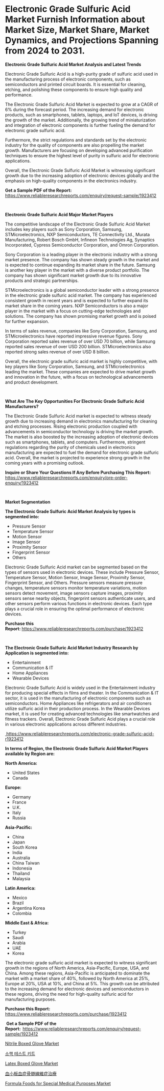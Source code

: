 <p><h1>Electronic Grade Sulfuric Acid Market Furnish Information about Market Size, Market Share, Market Dynamics, and Projections Spanning from 2024 to 2031.</h1></p><p><strong>Electronic Grade Sulfuric Acid Market Analysis and Latest Trends</strong></p>
<p><p>Electronic Grade Sulfuric Acid is a high-purity grade of sulfuric acid used in the manufacturing process of electronic components, such as semiconductors and printed circuit boards. It is essential for cleaning, etching, and polishing these components to ensure high quality and performance.</p><p>The Electronic Grade Sulfuric Acid Market is expected to grow at a CAGR of 6% during the forecast period. The increasing demand for electronic products, such as smartphones, tablets, laptops, and IoT devices, is driving the growth of the market. Additionally, the growing trend of miniaturization and integration of electronic components is further fueling the demand for electronic grade sulfuric acid.</p><p>Furthermore, the strict regulations and standards set by the electronic industry for the quality of components are also propelling the market growth. Manufacturers are focusing on developing advanced purification techniques to ensure the highest level of purity in sulfuric acid for electronic applications.</p><p>Overall, the Electronic Grade Sulfuric Acid Market is witnessing significant growth due to the increasing adoption of electronic devices globally and the emphasis on high-quality components in the electronics industry.</p></p>
<p><strong>Get a Sample PDF of the Report:&nbsp;</strong> <a href="https://www.reliableresearchreports.com/enquiry/request-sample/1923412">https://www.reliableresearchreports.com/enquiry/request-sample/1923412</a></p>
<p>&nbsp;</p>
<p><strong>Electronic Grade Sulfuric Acid Major Market Players</strong></p>
<p><p>The competitive landscape of the Electronic Grade Sulfuric Acid Market includes key players such as Sony Corporation, Samsung, STMicroelectronics, NXP Semiconductors, TE Connectivity Ltd., Murata Manufacturing, Robert Bosch GmbH, Infineon Technologies Ag, Synaptics Incorporated, Cypress Semiconductor Corporation, and Omron Corporation.</p><p>Sony Corporation is a leading player in the electronic industry with a strong market presence. The company has shown steady growth in the market and is expected to continue expanding its market share in the future. Samsung is another key player in the market with a diverse product portfolio. The company has shown significant market growth due to its innovative products and strategic partnerships.</p><p>STMicroelectronics is a global semiconductor leader with a strong presence in the electronic grade sulfuric acid market. The company has experienced consistent growth in recent years and is expected to further expand its market share in the coming years. NXP Semiconductors is also a major player in the market with a focus on cutting-edge technologies and solutions. The company has shown promising market growth and is poised for further expansion.</p><p>In terms of sales revenue, companies like Sony Corporation, Samsung, and STMicroelectronics have reported impressive revenue figures. Sony Corporation reported sales revenue of over USD 70 billion, while Samsung reported sales revenue of over USD 200 billion. STMicroelectronics also reported strong sales revenue of over USD 8 billion.</p><p>Overall, the electronic grade sulfuric acid market is highly competitive, with key players like Sony Corporation, Samsung, and STMicroelectronics leading the market. These companies are expected to drive market growth and innovation in the future, with a focus on technological advancements and product development.</p></p>
<p>&nbsp;</p>
<p><strong>What Are The Key Opportunities For Electronic Grade Sulfuric Acid Manufacturers?</strong></p>
<p><p>The Electronic Grade Sulfuric Acid market is expected to witness steady growth due to increasing demand in electronics manufacturing for cleaning and etching processes. Rising electronic production coupled with advancements in semiconductor technology is driving the market growth. The market is also boosted by the increasing adoption of electronic devices such as smartphones, tablets, and computers. Furthermore, stringent regulations regarding the purity of chemicals used in electronics manufacturing are expected to fuel the demand for electronic grade sulfuric acid. Overall, the market is projected to experience strong growth in the coming years with a promising outlook.</p></p>
<p><strong>Inquire or Share Your Questions If Any Before Purchasing This Report:</strong> <a href="https://www.reliableresearchreports.com/enquiry/pre-order-enquiry/1923412">https://www.reliableresearchreports.com/enquiry/pre-order-enquiry/1923412</a></p>
<p>&nbsp;</p>
<p><strong>Market Segmentation</strong></p>
<p><strong>The Electronic Grade Sulfuric Acid Market Analysis by types is segmented into:</strong></p>
<p><ul><li>Pressure Sensor</li><li>Temperature Sensor</li><li>Motion Sensor</li><li>Image Sensor</li><li>Proximity Sensor</li><li>Fingerprint Sensor</li><li>Others</li></ul></p>
<p><p>Electronic Grade Sulfuric Acid market can be segmented based on the types of sensors used in electronic devices. These include Pressure Sensor, Temperature Sensor, Motion Sensor, Image Sensor, Proximity Sensor, Fingerprint Sensor, and Others. Pressure sensors measure pressure changes, temperature sensors monitor temperature variations, motion sensors detect movement, image sensors capture images, proximity sensors sense nearby objects, fingerprint sensors authenticate users, and other sensors perform various functions in electronic devices. Each type plays a crucial role in ensuring the optimal performance of electronic devices.</p></p>
<p><strong>Purchase this Report:&nbsp;</strong><a href="https://www.reliableresearchreports.com/purchase/1923412">https://www.reliableresearchreports.com/purchase/1923412</a></p>
<p>&nbsp;</p>
<p><strong>The Electronic Grade Sulfuric Acid Market Industry Research by Application is segmented into:</strong></p>
<p><ul><li>Entertainment</li><li>Communication & IT</li><li>Home Appliances</li><li>Wearable Devices</li></ul></p>
<p><p>Electronic Grade Sulfuric Acid is widely used in the Entertainment industry for producing special effects in films and theater. In the Communication & IT sector, it is used in the manufacturing of electronic components such as semiconductors. Home Appliances like refrigerators and air conditioners utilize sulfuric acid in their production process. In the Wearable Devices market, it is used for creating advanced technologies like smartwatches and fitness trackers. Overall, Electronic Grade Sulfuric Acid plays a crucial role in various electronic applications across different industries.</p></p>
<p><a href="https://www.reliableresearchreports.com/electronic-grade-sulfuric-acid-r1923412">&nbsp;https://www.reliableresearchreports.com/electronic-grade-sulfuric-acid-r1923412</a></p>
<p><strong>In terms of Region, the Electronic Grade Sulfuric Acid Market Players available by Region are:</strong></p>
<p>
    <p> <strong> North America: </strong>
        <ul>
            <li>United States</li>
            <li>Canada</li>
        </ul>
        </p> 
    <p> <strong> Europe: </strong>
        <ul>
            <li>Germany</li>
            <li>France</li>
            <li>U.K.</li>
            <li>Italy</li>
            <li>Russia</li>
        </ul>
        </p> 
    <p> <strong> Asia-Pacific: </strong>
        <ul>
            <li>China</li>
            <li>Japan</li>
            <li>South Korea</li>
            <li>India</li>
            <li>Australia</li>
            <li>China Taiwan</li>
            <li>Indonesia</li>
            <li>Thailand</li>
            <li>Malaysia</li>
        </ul>
        </p> 
    <p> <strong> Latin America: </strong>
        <ul>
            <li>Mexico</li>
            <li>Brazil</li>
            <li>Argentina Korea</li>
            <li>Colombia</li>
        </ul>
        </p> 
    <p> <strong> Middle East & Africa: </strong>
        <ul>
            <li>Turkey</li>
            <li>Saudi</li>
            <li>Arabia</li>
            <li>UAE</li>
            <li>Korea</li>
        </ul>
    </p>
    </p>
<p><p>The electronic grade sulfuric acid market is expected to witness significant growth in the regions of North America, Asia-Pacific, Europe, USA, and China. Among these regions, Asia-Pacific is anticipated to dominate the market with a market share of 40%, followed by North America at 25%, Europe at 20%, USA at 10%, and China at 5%. This growth can be attributed to the increasing demand for electronic devices and semiconductors in these regions, driving the need for high-quality sulfuric acid for manufacturing purposes.</p></p>
<p><strong>Purchase this Report: </strong><a href="https://www.reliableresearchreports.com/purchase/1923412">https://www.reliableresearchreports.com/purchase/1923412</a></p>
<p>&nbsp;<strong>Get a Sample PDF of the Report:&nbsp;&nbsp;</strong><a href="https://www.reliableresearchreports.com/enquiry/request-sample/1923412">https://www.reliableresearchreports.com/enquiry/request-sample/1923412</a></p>
<p><strong></strong></p>
<p><p><a href="https://github.com/rionkhanvai01/Market-Research-Report-List-1/blob/main/nitrile-boxed-glove-market.md">Nitrile Boxed Glove Market</a></p><p><a href="https://github.com/naiemislamrayan2/Market-Research-Report-List-1/blob/main/4247256111555.md">소핵 테스트 키트</a></p><p><a href="https://github.com/nandosuryapratama/Market-Research-Report-List-1/blob/main/latex-boxed-glove-market.md">Latex Boxed Glove Market</a></p><p><a href="https://github.com/JessKilback/Market-Research-Report-List-1/blob/main/5079295115709.md">血小板血症骨髄線維症治療</a></p><p><a href="https://issuu.com/reportprime-2/docs/formula-foods-for-special-medical-purposes-market-">Formula Foods for Special Medical Purposes Market</a></p></p>